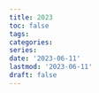 ```yaml
---
title: 2023
toc: false
tags:
categories: 
series:
date: '2023-06-11'
lastmod: '2023-06-11'
draft: false
---
```

